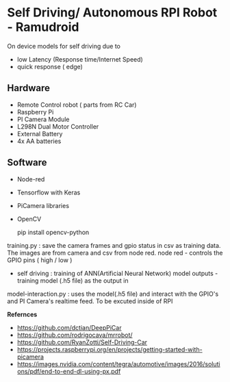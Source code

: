 # Self Driving/ Autonomous RPI Robot - Ramudroid

On device models for self driving due to 
- low Latency (Response time/Internet Speed)
- quick response ( edge) 

## Hardware
- Remote Control robot ( parts from RC Car)
- Raspberry Pi
- PI Camera Module
- L298N Dual Motor Controller
- External Battery
- 4x AA batteries

## Software 

- Node-red
- Tensorflow with Keras
- PiCamera libraries
- OpenCV


    pip install opencv-python

training.py :  save the camera frames and gpio status in csv as training data.
The images are from camera and csv from node red.
node red - controls the GPIO pins ( high / low )

- self driving : training of ANN(Artificial Neural Network) model 
outputs - training model (.h5 file) as the output in 

model-interaction.py : uses the model(.h5 file) and interact with the GPIO's and PI Camera's realtime feed.  To be excuted inside of RPI

**Refernces**
- https://github.com/dctian/DeepPiCar
- https://github.com/rodrigocava/mrrobot/
- https://github.com/RyanZotti/Self-Driving-Car
- https://projects.raspberrypi.org/en/projects/getting-started-with-picamera
- https://images.nvidia.com/content/tegra/automotive/images/2016/solutions/pdf/end-to-end-dl-using-px.pdf